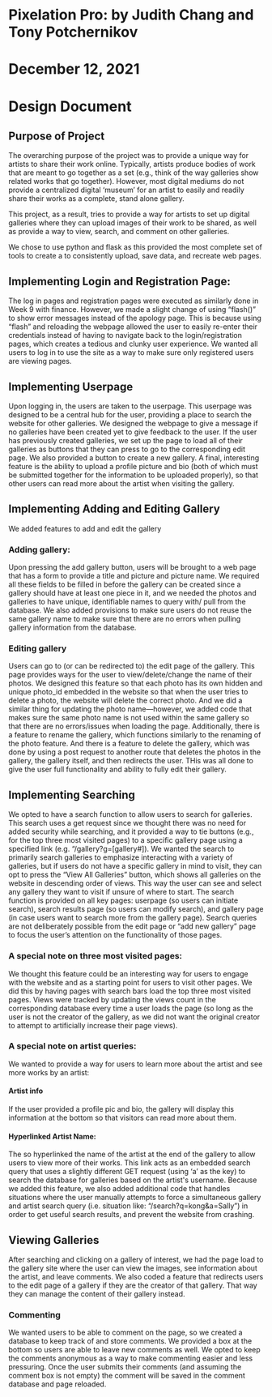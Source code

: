 # Pixelation Pro: by Judith Chang and Tony Potchernikov
# December 12, 2021
# Design Document

## Purpose of Project
The overarching purpose of the project was to provide a unique way for artists to share their work online. Typically, artists produce bodies of work that are meant to go together as a set (e.g., think of the way galleries show related works that go together). However, most digital mediums do not provide a centralized digital ‘museum’ for an artist to easily and readily share their works as a complete, stand alone gallery.

This project, as a result, tries to provide a way for artists to set up digital galleries where they can upload images of their work to be shared, as well as provide a way to view, search, and comment on other galleries.

We chose to use python and flask as this provided the most complete set of tools to create a to consistently upload, save data, and recreate web pages.

## Implementing Login and Registration Page:
The log in pages and registration pages were executed as similarly done in Week 9 with finance. However, we made a slight change of using “flash()” to show error messages instead of the apology page. This is because using “flash” and reloading the webpage allowed the user to easily re-enter their credentials instead of having to navigate back to the login/registration pages, which creates a tedious and clunky user experience. We wanted all users to log in to use the site as a way to make sure only registered users are viewing pages.

## Implementing Userpage
Upon logging in, the users are taken to the userpage. This userpage was designed to be a central hub for the user, providing a place to search the website for other galleries. We designed the webpage to give a message if no galleries have been created yet to give feedback to the user. If the user has previously created galleries, we set up the page to load all of their galleries as buttons that they can press to go to the corresponding edit page. We also provided a button to create a new gallery. A final, interesting feature is the ability to upload a profile picture and bio (both of which must be submitted together for the information to be uploaded properly), so that other users can read more about the artist when visiting the gallery.

## Implementing Adding and Editing Gallery
We added features to add and edit the gallery

### Adding gallery:
Upon pressing the add gallery button, users will be brought to a web page that has a form to provide a title and picture and picture name. We required all these fields to be filled in before the gallery can be created since a gallery should have at least one piece in it, and we needed the photos and galleries to have unique, identifiable names to query with/ pull from the database. We also added provisions to make sure users do not reuse the same gallery name to make sure that there are no errors when pulling gallery information from the database.

### Editing gallery
Users can go to (or can be redirected to) the edit page of the gallery. This page provides ways for the user to view/delete/change the name of their photos. We designed this feature so that each photo has its own hidden and unique photo_id embedded in the website so that when the user tries to delete a photo, the website will delete the correct photo. And we did a similar thing for updating the photo name—however, we added code that makes sure the same photo name is not used within the same gallery so that there are no errors/issues when loading the page. Additionally, there is a feature to rename the gallery, which functions similarly to the renaming of the photo feature. And there is a feature to delete the gallery, which was done by using a post request to another route that deletes the photos in the gallery, the gallery itself, and then redirects the user. THis was all done to give the user full functionality and ability to fully edit their gallery.

## Implementing Searching
We opted to have a search function to allow users to search for galleries. This search uses a get request since we thought there was no need for added security while searching, and it provided a way to tie buttons (e.g., for the top three most visited pages) to a specific gallery page using a specified link (e.g. “/gallery?g=[gallery#]). We wanted the search to primarily search galleries to emphasize interacting with a variety of galleries, but if users do not have a specific gallery in mind to visit, they can opt to press the “View All Galleries” button, which shows all galleries on the website in descending order of views. This way the user can see and select any gallery they want to visit if unsure of where to start. The search function is provided on all key pages: userpage (so users can initiate search), search results page (so users can modify search), and gallery page (in case users want to search more from the gallery page). Search queries are not deliberately possible from the edit page or “add new gallery” page to focus the user’s attention on the functionality of those pages.

### A special note on three most visited pages:
We thought this feature could be an interesting way for users to engage with the website and as a starting point for users to visit other pages. We did this by having pages with search bars load the top three most visited pages. Views were tracked by updating the views count in the corresponding database every time a user loads the page (so long as the user is not the creator of the gallery, as we did not want the original creator to attempt to artificially increase their page views).

### A special note on artist queries:
We wanted to provide a way for users to learn more about the artist and see more works by an artist:

#### Artist info
If the user provided a profile pic and bio, the gallery will display this information at the bottom so that visitors can read more about them.

#### Hyperlinked Artist Name:
 The so hyperlinked the name of the artist at the end of the gallery to allow users to view more of their works. This link acts as an embedded search query that uses a slightly different GET request  (using ‘a’ as the key) to search the database for galleries based on the artist's username. Because we added this feature, we also added additional code that handles situations where the user manually attempts to force a simultaneous gallery and artist search query (i.e. situation like: “/search?q=kong&a=Sally”) in order to get useful search results, and prevent the website from crashing.

## Viewing Galleries
After searching and clicking on a gallery of interest, we had the page load to the gallery site where the user can view the images, see information about the artist, and leave comments. We also coded a feature that redirects users to the edit page of a gallery if they are the creator of that gallery. That way they can manage the content of their gallery instead.

### Commenting
We wanted users to be able to comment on the page, so we created a database to keep track of and store comments. We provided a box at the bottom so users are able to leave new comments as well. We opted to keep the comments anonymous as a way to make commenting easier and less pressuring. Once the user submits their comments (and assuming the comment box is not empty) the comment will be saved in the comment database and page reloaded.
